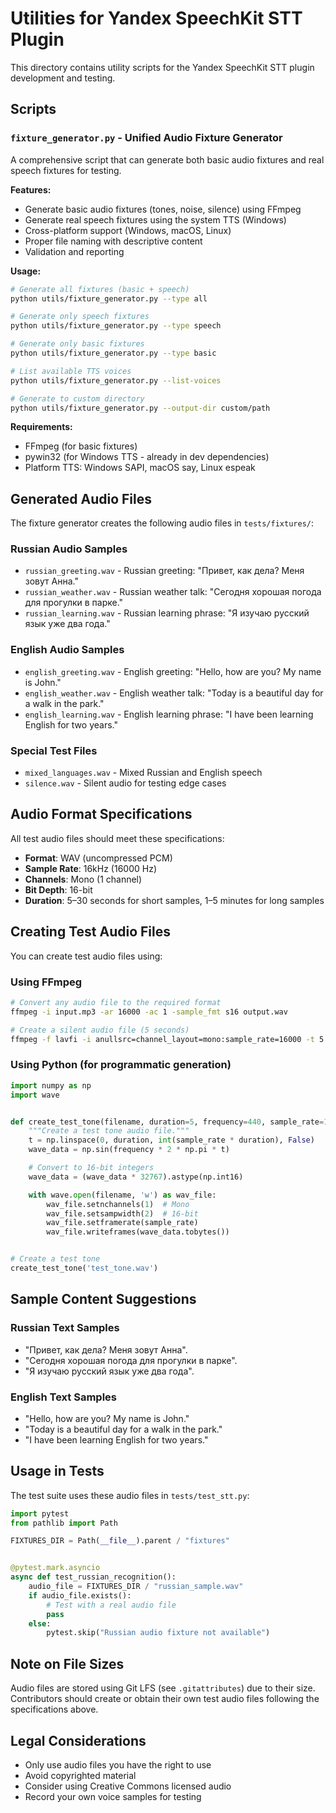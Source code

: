 # Utilities for Yandex SpeechKit STT Plugin

This directory contains utility scripts for the Yandex SpeechKit STT plugin development and testing.

## Scripts

### `fixture_generator.py` - Unified Audio Fixture Generator

A comprehensive script that can generate both basic audio fixtures and real speech fixtures for testing.

**Features:**

- Generate basic audio fixtures (tones, noise, silence) using FFmpeg
- Generate real speech fixtures using the system TTS (Windows)
- Cross-platform support (Windows, macOS, Linux)
- Proper file naming with descriptive content
- Validation and reporting

**Usage:**

```bash
# Generate all fixtures (basic + speech)
python utils/fixture_generator.py --type all

# Generate only speech fixtures
python utils/fixture_generator.py --type speech

# Generate only basic fixtures
python utils/fixture_generator.py --type basic

# List available TTS voices
python utils/fixture_generator.py --list-voices

# Generate to custom directory
python utils/fixture_generator.py --output-dir custom/path
```

**Requirements:**

- FFmpeg (for basic fixtures)
- pywin32 (for Windows TTS - already in dev dependencies)
- Platform TTS: Windows SAPI, macOS say, Linux espeak

## Generated Audio Files

The fixture generator creates the following audio files in `tests/fixtures/`:

### Russian Audio Samples

- `russian_greeting.wav` - Russian greeting: "Привет, как дела? Меня зовут Анна."
- `russian_weather.wav` - Russian weather talk: "Сегодня хорошая погода для прогулки в парке."
- `russian_learning.wav` - Russian learning phrase: "Я изучаю русский язык уже два года."

### English Audio Samples

- `english_greeting.wav` - English greeting: "Hello, how are you? My name is John."
- `english_weather.wav` - English weather talk: "Today is a beautiful day for a walk in the park."
- `english_learning.wav` - English learning phrase: "I have been learning English for two years."

### Special Test Files

- `mixed_languages.wav` - Mixed Russian and English speech
- `silence.wav` - Silent audio for testing edge cases

## Audio Format Specifications

All test audio files should meet these specifications:

- **Format**: WAV (uncompressed PCM)
- **Sample Rate**: 16kHz (16000 Hz)
- **Channels**: Mono (1 channel)
- **Bit Depth**: 16-bit
- **Duration**: 5–30 seconds for short samples, 1–5 minutes for long samples

## Creating Test Audio Files

You can create test audio files using:

### Using FFmpeg

```bash
# Convert any audio file to the required format
ffmpeg -i input.mp3 -ar 16000 -ac 1 -sample_fmt s16 output.wav

# Create a silent audio file (5 seconds)
ffmpeg -f lavfi -i anullsrc=channel_layout=mono:sample_rate=16000 -t 5 silence.wav
```

### Using Python (for programmatic generation)

```python
import numpy as np
import wave


def create_test_tone(filename, duration=5, frequency=440, sample_rate=16000):
    """Create a test tone audio file."""
    t = np.linspace(0, duration, int(sample_rate * duration), False)
    wave_data = np.sin(frequency * 2 * np.pi * t)

    # Convert to 16-bit integers
    wave_data = (wave_data * 32767).astype(np.int16)

    with wave.open(filename, 'w') as wav_file:
        wav_file.setnchannels(1)  # Mono
        wav_file.setsampwidth(2)  # 16-bit
        wav_file.setframerate(sample_rate)
        wav_file.writeframes(wave_data.tobytes())


# Create a test tone
create_test_tone('test_tone.wav')
```

## Sample Content Suggestions

### Russian Text Samples

- "Привет, как дела? Меня зовут Анна".
- "Сегодня хорошая погода для прогулки в парке".
- "Я изучаю русский язык уже два года".

### English Text Samples

- "Hello, how are you? My name is John."
- "Today is a beautiful day for a walk in the park."
- "I have been learning English for two years."

## Usage in Tests

The test suite uses these audio files in `tests/test_stt.py`:

```python
import pytest
from pathlib import Path

FIXTURES_DIR = Path(__file__).parent / "fixtures"


@pytest.mark.asyncio
async def test_russian_recognition():
    audio_file = FIXTURES_DIR / "russian_sample.wav"
    if audio_file.exists():
        # Test with a real audio file
        pass
    else:
        pytest.skip("Russian audio fixture not available")
```

## Note on File Sizes

Audio files are stored using Git LFS (see `.gitattributes`) due to their size.
Contributors should create or obtain their own test audio files following the specifications above.

## Legal Considerations

- Only use audio files you have the right to use
- Avoid copyrighted material
- Consider using Creative Commons licensed audio
- Record your own voice samples for testing
